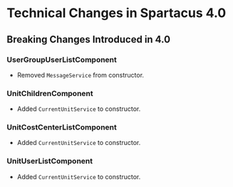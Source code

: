 # Technical Changes in Spartacus 4.0

## Breaking Changes Introduced in 4.0

### UserGroupUserListComponent
- Removed `MessageService` from constructor.

### UnitChildrenComponent
- Added `CurrentUnitService` to constructor.

### UnitCostCenterListComponent
- Added `CurrentUnitService` to constructor.

### UnitUserListComponent
- Added `CurrentUnitService` to constructor.
